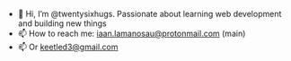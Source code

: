 - 👋 Hi, I’m @twentysixhugs. Passionate about learning web development and building new things
- 📫 How to reach me: iaan.lamanosau@protonmail.com (main)
- 📫 Or keetled3@gmail.com

<!---
twentysixhugs/twentysixhugs is a ✨ special ✨ repository because its `README.md` (this file) appears on your GitHub profile.
You can click the Preview link to take a look at your changes.
--->
